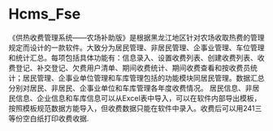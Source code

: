 # Hcms_Fse
 《供热收费管理系统——农场补助版》是根据黑龙江地区针对农场收取热费的管理规定而设计的一款软件。大致分为居民管理、非居民管理、企事业管理、车位管理和统计汇总。每项包括具体功能有：信息录入、设置收费列表、创建收费列表、收费登记、补交登记、欠费用户清单、期间收费统计、期间收费查看和按收费员统计；居民管理、企事业单位管理和车库管理包括的功能模块同居民管理。数据汇总分别对居民、非居民、企事业单位和车库管理各年度收费情况。 居民信息、非居民信息、企业信息和车库信息可以从Excel表中导入，可以在软件内部导出模板，按照模板规范数据方能导入，但收费数据只能在软件中录入。收费后可以用241三等份空白纸打印收费收据.
